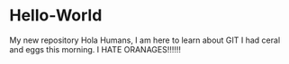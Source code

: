 # Hello-World
My new repository
Hola Humans,
I am here to learn about GIT
I had ceral and eggs this morning.
I HATE ORANAGES!!!!!!
